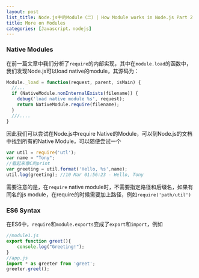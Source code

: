 ```yaml
---
layout: post
list_title: Node.js中的Module（二）| How Module works in Node.js Part 2
title: More on Modules 
categories: [Javascript，nodejs]
---
```


### Native Modules

在前一篇文章中我们分析了`require`的内部实现，其中在`module.load`的函数中，我们发现Node.js可以load native的module，其源码为：

```javascript
Module._load = function(request, parent, isMain) {
  //...
  if (NativeModule.nonInternalExists(filename)) {
    debug('load native module %s', request);
    return NativeModule.require(filename);
  }
  ///....
}
```
因此我们可以尝试在Node.js中require Native的Module，可以到Node.js的文档中找到所有的Native Module，可以随便尝试一个

```javascript
var util = require('utl');
var name = "Tony";
//看起来像C的print
var greeting = util.format('Hello, %s',name);
util.log(greeting); //10 Mar 01:56:23 - Hello, Tony
```
需要注意的是，在`require` native module时，不需要指定路径和后缀名，如果有同名的js module，在require的时候需要加上路径，例如`require('path/util')`

### ES6 Syntax

在ES6中，`require`和`module.exports`变成了`export`和`import`，例如

```javascript
//module1.js
export function greet(){
    console.log("Greeting!");
}
//app.js
import * as greeter from 'greet';
greeter.greet();
```